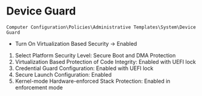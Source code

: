 # Device Guard

`Computer Configuration\Policies\Administrative Templates\System\Device Guard`

- Turn On Virtualization Based Security -> Enabled

1. Select Platform Security Level: Secure Boot and DMA Protection
2. Virtualization Based Protection of Code Integrity: Enabled with UEFI lock
3. Credential Guard Configuration: Enabled with UEFI lock
4. Secure Launch Configuration: Enabled
5. Kernel-mode Hardware-enforced Stack Protection: Enabled in enforcement mode